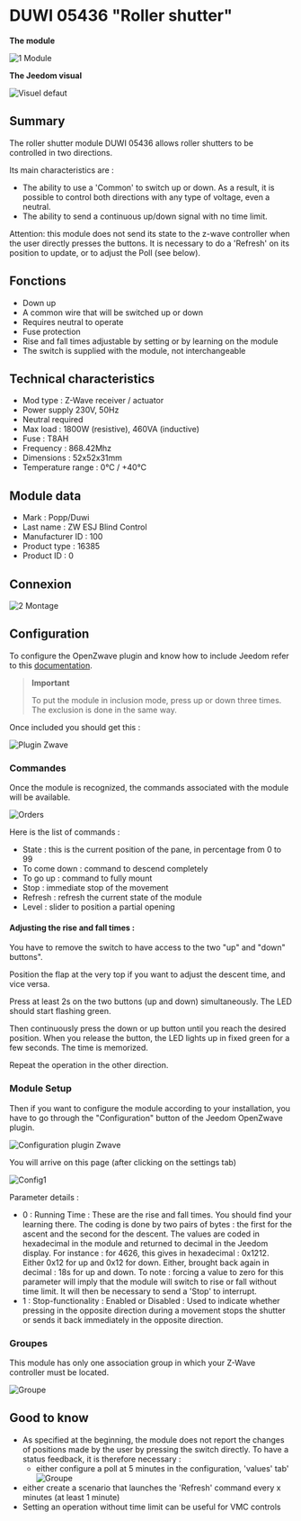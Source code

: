 # DUWI 05436 "Roller shutter"

 **The module**

![1 Module](images/duwi.05436/1-Module.PNG)

**The Jeedom visual**

![Visuel defaut](images/duwi.05436/Visuel_defaut.PNG)

## Summary 

The roller shutter module DUWI 05436 allows roller shutters to be controlled in two directions.

Its main characteristics are :

-   The ability to use a 'Common' to switch up or down. As a result, it is possible to control both directions with any type of voltage, even a neutral.
-   The ability to send a continuous up/down signal with no time limit.

Attention: this module does not send its state to the z-wave controller when the user directly presses the buttons. It is necessary to do a 'Refresh' on its position to update, or to adjust the Poll (see below).

## Fonctions

-   Down up
-   A common wire that will be switched up or down
-   Requires neutral to operate
-   Fuse protection
-   Rise and fall times adjustable by setting or by learning on the module
-   The switch is supplied with the module, not interchangeable

## Technical characteristics

-   Mod type : Z-Wave receiver / actuator
-   Power supply 230V, 50Hz
-   Neutral required
-   Max load : 1800W (resistive), 460VA (inductive)
-   Fuse : T8AH
-   Frequency : 868.42Mhz
-   Dimensions : 52x52x31mm
-   Temperature range : 0°C / +40°C

## Module data

-   Mark : Popp/Duwi
-   Last name : ZW ESJ Blind Control
-   Manufacturer ID : 100
-   Product type : 16385
-   Product ID : 0

## Connexion

![2 Montage](images/duwi.05436/2-Montage.PNG)

## Configuration

To configure the OpenZwave plugin and know how to include Jeedom refer to this [documentation](https://doc.jeedom.com/en_US/plugins/automation%20protocol/openzwave/).

> **Important**
>
> To put the module in inclusion mode, press up or down three times. The exclusion is done in the same way.

Once included you should get this :

![Plugin Zwave](images/duwi.05436/3-Inclusion.PNG)

### Commandes

Once the module is recognized, the commands associated with the module will be available.

![Orders](images/duwi.05436/4-Commandes.PNG)

Here is the list of commands :

-   State : this is the current position of the pane, in percentage from 0 to 99
-   To come down : command to descend completely
-   To go up : command to fully mount
-   Stop : immediate stop of the movement
-   Refresh : refresh the current state of the module
-   Level : slider to position a partial opening

#### Adjusting the rise and fall times :

You have to remove the switch to have access to the two "up" and "down" buttons".

Position the flap at the very top if you want to adjust the descent time, and vice versa.

Press at least 2s on the two buttons (up and down) simultaneously. The LED should start flashing green.

Then continuously press the down or up button until you reach the desired position. When you release the button, the LED lights up in fixed green for a few seconds. The time is memorized.

Repeat the operation in the other direction.

### Module Setup

Then if you want to configure the module according to your installation, you have to go through the "Configuration" button of the Jeedom OpenZwave plugin.

![Configuration plugin Zwave](images/plugin/bouton_configuration.jpg)

You will arrive on this page (after clicking on the settings tab)

![Config1](images/duwi.05436/5-Paramètres.PNG)

Parameter details :

-   0 : Running Time :
These are the rise and fall times. You should find your learning there.
The coding is done by two pairs of bytes : the first for the ascent and the second for the descent.
The values are coded in hexadecimal in the module and returned to decimal in the Jeedom display.
For instance : for 4626, this gives in hexadecimal : 0x1212. Either 0x12 for up and 0x12 for down. Either, brought back again in decimal : 18s for up and down.
To note : forcing a value to zero for this parameter will imply that the module will switch to rise or fall without time limit. It will then be necessary to send a 'Stop' to interrupt.
-   1 : Stop-functionality : Enabled or Disabled :
Used to indicate whether pressing in the opposite direction during a movement stops the shutter or sends it back immediately in the opposite direction.

### Groupes

This module has only one association group in which your Z-Wave controller must be located.

![Groupe](images/duwi.05436/6-Groupes.PNG)

## Good to know

-   As specified at the beginning, the module does not report the changes of positions made by the user by pressing the switch directly. To have a status feedback, it is therefore necessary :
    - either configure a poll at 5 minutes in the configuration, 'values' tab'
![Groupe](images/duwi.05436/7-Poll.PNG)
  - either create a scenario that launches the 'Refresh' command every x minutes (at least 1 minute)
-   Setting an operation without time limit can be useful for VMC controls
